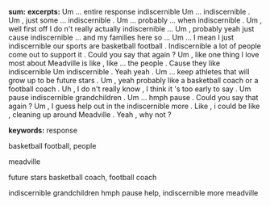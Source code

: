 **sum:**
**excerpts:**
Um ... entire response indiscernible
Um ... indiscernible . Um , just some ... indiscernible .
Um ... probably ... when indiscernible .
Um , well first off I do n't really actually indiscernible ...
Um , probably yeah just cause indiscernible ... and my families here so ...
Um ... I mean I just indiscernible our sports are basketball football . Indiscernible a lot of people come out to support it .
Could you say that again ?
Um , like one thing I love most about Meadville is like , like ... the people . Cause they like indiscernible
Um indiscernible .
Yeah yeah .
Um ... keep athletes that will grow up to be future stars .
Um , yeah probably like a basketball coach or a football coach .
Uh , I do n't really know , I think it 's too early to say .
Um pause indiscernible grandchildren .
Um ... hmph pause . Could you say that again ?
Um , I guess help out in the indiscernible more .
Like , i could be like , cleaning up around Meadville .
Yeah , why not ?

**keywords:**
response




basketball football, people

meadville


future stars
basketball coach, football coach

indiscernible grandchildren
hmph pause
help, indiscernible more
meadville



